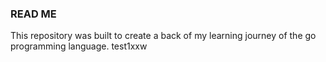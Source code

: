### READ ME

This repository was built to create a back of my learning journey of the go programming language. 
test1xxw